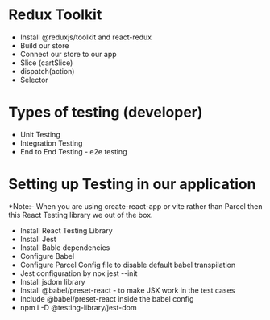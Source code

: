 # Redux Toolkit

-   Install @reduxjs/toolkit and react-redux
-   Build our store
-   Connect our store to our app
-   Slice (cartSlice)
-   dispatch(action)
-   Selector

# Types of testing (developer)

-   Unit Testing
-   Integration Testing
-   End to End Testing - e2e testing

# Setting up Testing in our application
*Note:- When you are using create-react-app or vite rather than Parcel then this React Testing library we out of the box.

-   Install React Testing Library
-   Install Jest
-   Install Bable dependencies
-   Configure Babel
-   Configure Parcel Config file to disable default babel transpilation
- Jest configuration by npx jest --init
- Install jsdom library
- Install @babel/preset-react - to make JSX work in the test cases
- Include @babel/preset-react inside the babel config
- npm i -D @testing-library/jest-dom